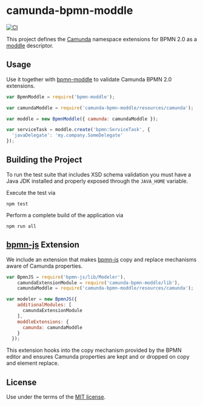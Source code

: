 # camunda-bpmn-moddle

[![CI](https://github.com/camunda/camunda-bpmn-moddle/workflows/CI/badge.svg)](https://github.com/camunda/camunda-bpmn-moddle/actions?query=workflow%3ACI)

This project defines the [Camunda](https://camunda.org) namespace extensions for BPMN 2.0 as a [moddle](https://github.com/bpmn-io/moddle) descriptor.


## Usage

Use it together with [bpmn-moddle](https://github.com/bpmn-io/bpmn-moddle) to validate Camunda BPMN 2.0 extensions.

```javascript
var BpmnModdle = require('bpmn-moddle');

var camundaModdle = require('camunda-bpmn-moddle/resources/camunda');

var moddle = new BpmnModdle({ camunda: camundaModdle });

var serviceTask = moddle.create('bpmn:ServiceTask', {
  'javaDelegate': 'my.company.SomeDelegate'
});
```


## Building the Project

To run the test suite that includes XSD schema validation you must have a Java JDK installed and properly exposed through the `JAVA_HOME` variable.

Execute the test via

```
npm test
```

Perform a complete build of the application via

```
npm run all
```

## [bpmn-js](https://github.com/bpmn-io/bpmn-js) Extension

We include an extension that makes [bpmn-js](https://github.com/bpmn-io/bpmn-js) copy and replace mechanisms aware of Camunda properties.

```js
var BpmnJS = require('bpmn-js/lib/Modeler'),
    camundaExtensionModule = require('camunda-bpmn-moddle/lib'),
    camundaModdle = require('camunda-bpmn-moddle/resources/camunda');

var modeler = new BpmnJS({
    additionalModules: [
      camundaExtensionModule
    ],
    moddleExtensions: {
      camunda: camundaModdle
    }
  });
```

This extension hooks into the copy mechanism provided by the BPMN editor and ensures Camunda properties are kept and or dropped on copy and element replace.


## License

Use under the terms of the [MIT license](http://opensource.org/licenses/MIT).
